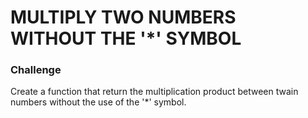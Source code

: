 # MULTIPLY TWO NUMBERS WITHOUT THE '*' SYMBOL

### Challenge

Create a function that return the multiplication
product between twain numbers without the use of the
'*' symbol.
